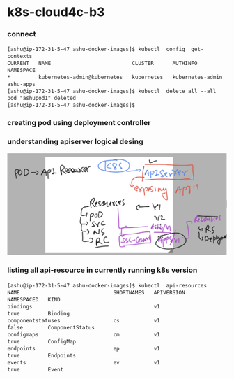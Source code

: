 # k8s-cloud4c-b3

### connect

```
[ashu@ip-172-31-5-47 ashu-docker-images]$ kubectl  config  get-contexts 
CURRENT   NAME                          CLUSTER      AUTHINFO           NAMESPACE
*         kubernetes-admin@kubernetes   kubernetes   kubernetes-admin   ashu-apps
[ashu@ip-172-31-5-47 ashu-docker-images]$ kubectl  delete all --all
pod "ashupod1" deleted
[ashu@ip-172-31-5-47 ashu-docker-images]$ 

```

### creating pod using deployment controller 

### understanding apiserver logical desing 

<img src="log.png">

### listing all api-resource in currently running k8s version 

```
[ashu@ip-172-31-5-47 ashu-docker-images]$ kubectl  api-resources 
NAME                              SHORTNAMES   APIVERSION                             NAMESPACED   KIND
bindings                                       v1                                     true         Binding
componentstatuses                 cs           v1                                     false        ComponentStatus
configmaps                        cm           v1                                     true         ConfigMap
endpoints                         ep           v1                                     true         Endpoints
events                            ev           v1                                     true         Event
```

